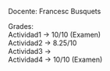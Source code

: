 Docente: Francesc Busquets  

Grades:  
Actividad1 -> 10/10 (Examen)    
Actividad2 -> 8.25/10  
Actividad3 ->  
Actividad4 -> 10/10 (Examen)
